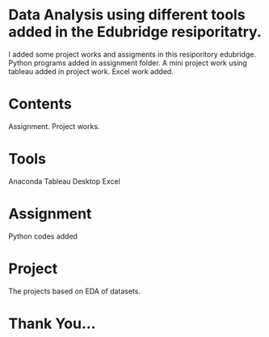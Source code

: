 # Data Analysis using different tools added in the Edubridge resiporitatry.
I added some project works and assigments in this resiporitory edubridge.
Python programs added in assignment folder.
A mini project work using tableau added in project work.
Excel work added.
# Contents
Assignment.
Project works.
# Tools
Anaconda
Tableau Desktop
 Excel
# Assignment
Python codes added
# Project
The projects based on EDA of datasets.

# Thank You...


